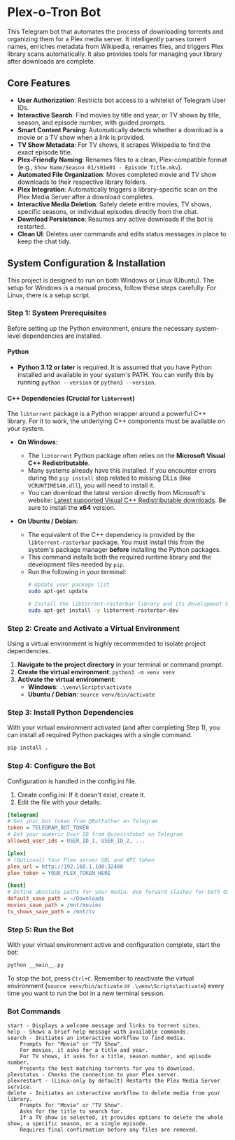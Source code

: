 # Plex-o-Tron Bot

This Telegram bot that automates the process of downloading torrents and organizing them for a Plex media server. It intelligently parses torrent names, enriches metadata from Wikipedia, renames files, and triggers Plex library scans automatically. It also provides tools for managing your library after downloads are complete.

## Core Features

*   **User Authorization**: Restricts bot access to a whitelist of Telegram User IDs.
*   **Interactive Search**: Find movies by title and year, or TV shows by title, season, and episode number, with guided prompts.
*   **Smart Content Parsing**: Automatically detects whether a download is a movie or a TV show when a link is provided.
*   **TV Show Metadata**: For TV shows, it scrapes Wikipedia to find the exact episode title.
*   **Plex-Friendly Naming**: Renames files to a clean, Plex-compatible format (e.g., `Show Name/Season 01/s01e01 - Episode Title.mkv`).
*   **Automated File Organization**: Moves completed movie and TV show downloads to their respective library folders.
*   **Plex Integration**: Automatically triggers a library-specific scan on the Plex Media Server after a download completes.
*   **Interactive Media Deletion**: Safely delete entire movies, TV shows, specific seasons, or individual episodes directly from the chat.
*   **Download Persistence**: Resumes any active downloads if the bot is restarted.
*   **Clean UI**: Deletes user commands and edits status messages in place to keep the chat tidy.

## System Configuration & Installation

This project is designed to run on both Windows or Linux (Ubuntu).
The setup for Windows is a manual process, follow these steps carefully.
For Linux, there is a setup script.

### Step 1: System Prerequisites

Before setting up the Python environment, ensure the necessary system-level dependencies are installed.

#### Python
*   **Python 3.12 or later** is required. It is assumed that you have Python installed and available in your system's PATH. You can verify this by running `python --version` or `python3 --version`.

#### C++ Dependencies (Crucial for `libtorrent`)
The `libtorrent` package is a Python wrapper around a powerful C++ library. For it to work, the underlying C++ components must be available on your system.

*   **On Windows**:
    *   The `libtorrent` Python package often relies on the **Microsoft Visual C++ Redistributable**.
    *   Many systems already have this installed. If you encounter errors during the `pip install` step related to missing DLLs (like `VCRUNTIME140.dll`), you will need to install it.
    *   You can download the latest version directly from Microsoft's website: [Latest supported Visual C++ Redistributable downloads](https://learn.microsoft.com/en-us/cpp/windows/latest-supported-vc-redist?view=msvc-170). Be sure to install the **x64** version.

*   **On Ubuntu / Debian**:
    *   The equivalent of the C++ dependency is provided by the `libtorrent-rasterbar` package. You must install this from the system's package manager **before** installing the Python packages.
    *   This command installs both the required runtime library and the development files needed by `pip`.
    *   Run the following in your terminal:
        ```bash
        # Update your package list
        sudo apt-get update

        # Install the libtorrent-rasterbar library and its development headers
        sudo apt-get install -y libtorrent-rasterbar-dev
        ```

### Step 2: Create and Activate a Virtual Environment

Using a virtual environment is highly recommended to isolate project dependencies.

1.  **Navigate to the project directory** in your terminal or command prompt.
2.  **Create the virtual environment**: `python3 -m venv venv`
3.  **Activate the virtual environment**:
    *   **Windows**: `.\venv\Scripts\activate`
    *   **Ubuntu / Debian**: `source venv/bin/activate`

### Step 3: Install Python Dependencies

With your virtual environment activated (and after completing Step 1), you can install all required Python packages with a single command.

```bash
pip install .
```

### Step 4: Configure the Bot

Configuration is handled in the config.ini file.

1.  Create config.ini: If it doesn't exist, create it.
2.  Edit the file with your details:
```ini
[telegram]
# Get your bot token from @BotFather on Telegram
token = TELEGRAM_BOT_TOKEN
# Get your numeric User ID from @userinfobot on Telegram
allowed_user_ids = USER_ID_1, USER_ID_2, ...

[plex]
# (Optional) Your Plex server URL and API token
plex_url = http://192.168.1.100:32400
plex_token = YOUR_PLEX_TOKEN_HERE

[host]
# Define absolute paths for your media. Use forward slashes for both OSes.
default_save_path = ~/Downloads
movies_save_path = /mnt/movies
tv_shows_save_path = /mnt/tv
```

### Step 5: Run the Bot

With your virtual environment active and configuration complete, start the bot:
```bash
python __main__.py
```

To stop the bot, press `Ctrl+C`. Remember to reactivate the virtual environment (`source venv/bin/activate` or `.\venv\Scripts\activate`) every time you want to run the bot in a new terminal session.

### Bot Commands

    start - Displays a welcome message and links to torrent sites.
    help - Shows a brief help message with available commands.
    search - Initiates an interactive workflow to find media.
        Prompts for "Movie" or "TV Show".
        For movies, it asks for a title and year.
        For TV shows, it asks for a title, season number, and episode number.
        Presents the best matching torrents for you to download.
    plexstatus - Checks the connection to your Plex server.
    plexrestart - (Linux-only by default) Restarts the Plex Media Server service.
    delete - Initiates an interactive workflow to delete media from your library.
        Prompts for "Movie" or "TV Show".
        Asks for the title to search for.
        If a TV show is selected, it provides options to delete the whole show, a specific season, or a single episode.
        Requires final confirmation before any files are removed.

